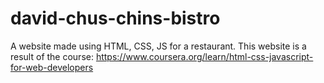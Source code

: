 # david-chus-chins-bistro
A website made using HTML, CSS, JS for a restaurant.
This website is a result of the course: https://www.coursera.org/learn/html-css-javascript-for-web-developers
